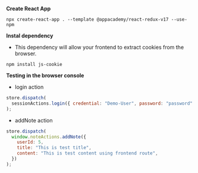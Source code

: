 **Create React App**

```
npx create-react-app . --template @appacademy/react-redux-v17 --use-npm
```

**Instal dependency**

- This dependency will allow your frontend to extract cookies from the browser.

```
npm install js-cookie
```

**Testing in the browser console**

- login action

```js
store.dispatch(
  sessionActions.login({ credential: "Demo-User", password: "password" })
);
```

- addNote action

```js
store.dispatch(
  window.noteActions.addNote({
    userId: 5,
    title: "This is test title",
    content: "This is test content using frontend route",
  })
);
```
